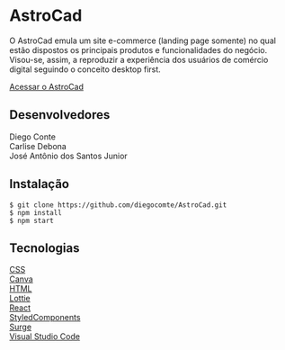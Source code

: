 # AstroCad

O AstroCad emula um site e-commerce (landing page somente) no qual estão dispostos os principais produtos e funcionalidades do negócio. Visou-se, assim, a reproduzir a experiência dos usuários de comércio digital seguindo o conceito desktop first.

[Acessar o AstroCad](http://astrocad.surge.sh/)

## Desenvolvedores
Diego Conte\
Carlise Debona\
José Antônio dos Santos Junior

## Instalação
```
$ git clone https://github.com/diegocomte/AstroCad.git
$ npm install
$ npm start
```

## Tecnologias
[CSS](https://www.w3.org/Style/CSS/Overview.en.html)\
[Canva](https://www.canva.com/en_gb/)\
[HTML](https://html.spec.whatwg.org/multipage/)\
[Lottie](https://lottiefiles.com/)\
[React](https://reactjs.org/)\
[StyledComponents](https://styled-components.com/)\
[Surge](https://surge.sh/)\
[Visual Studio Code](https://code.visualstudio.com/docs/editor/vscode-web)





